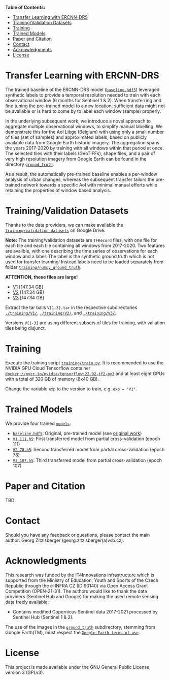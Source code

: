 **Table of Contents:**
- [Transfer Learning with ERCNN-DRS](#transfer-learning-with-ercnn-drs)
- [Training/Validation Datasets](#trainingvalidation-datasets)
- [Training](#training)
- [Trained Models](#trained-models)
- [Paper and Citation](#paper-and-citation)
- [Contact](#contact)
- [Acknowledgments](#acknowledgments)
- [License](#license)

# Transfer Learning with ERCNN-DRS
The trained baseline of the ERCNN-DRS model ([`baseline.hdf5`](./models/baseline.hdf5)) leveraged synthetic labels to provide a temporal resolution needed to train with each observational window (6 months for Sentinel 1 & 2). When transferring and fine tuning the pre-trained model to a new location, sufficient data might not be available or is hard to come by to label each window (sample) properly.

In the underlying subsequent work, we introduce a novel approach to aggregate multiple observational windows, to simplify manual labelling. We demonstrate this for the AoI Liège (Belgium) with using only a small number of tiles (set of samples) and approximated labels, based on publicly available data from Google Earth historic imagery. The aggregation spans the years 2017-2020 by training with all windows within that period at once. The selected tiles with their labels (GeoTIFFs), shape files, and a pair of very high resolution imagery from Google Earth can be found in the directory [`ground_truth`](./ground_truth/).

As a result, the automatically pre-trained baseline enables a per-window analysis of urban changes, whereas the subsequent transfer tailors the pre-trained network towards a specific AoI with minimal manual efforts while retaining the properties of window based analysis.

# Training/Validation Datasets
Thanks to the data providers, we can make available the [`training/validation datasets`](https://drive.google.com/drive/folders/1CLTna5fNLTEEWwELK6hXoN5C42yaXvQf?usp=sharing) on Google Drive.

**Note:** The training/validation datasets are `TFRecord` files, with one file for each tile and each tile containing all windows from 2017-2020. Two features are availble, with one describing the time series of observations for each window and a label. The label is the synthetic ground truth which is not used for transfer learning! Instead labels need to be loaded separately from folder [`training/numpy_ground_truth`](./training/numpy_ground_truth/).

**ATTENTION, these files are large!**
- [V1](https://drive.google.com/file/d/1u_bX6VntdRMoQT8VdQ3YrhCaHtBz6Ndt/view?usp=share_link) [147.34 GB]
- [V2](https://drive.google.com/file/d/1vm2yXWLuSyprI1IxZhWKrLl8JgbgPO4E/view?usp=share_link) [147.34 GB]
- [V3](https://drive.google.com/file/d/16EA7ExyyJ-6UT1AYzMThBOF1vXxKmDLD/view?usp=share_link) [147.34 GB]

Extract the tar balls `V[1-3].tar` in the respective subdirectories [`./training/V1/`](./training/V1/), [`./training/V2/`](./training/V2/), and [`./training/V3/`](./training/V3/).

Versions `V[1-3]` are using different subsets of tiles for training, with valiation tiles being disjunct.

# Training
Execute the training script [`training/train.py`](./training/train.py). It is recommended to use the NVIDIA GPU Cloud Tensorflow container [`docker://nvcr.io/nvidia/tensorflow:22.02-tf2-py3`](https://catalog.ngc.nvidia.com/orgs/nvidia/containers/tensorflow) and at least eight GPUs with a total of 320 GB of memory (8x40 GB).

Change the variable `exp` to the version to train, e.g. `exp = "V1"`.

# Trained Models
We provide four trained [`models`](./models/):
  - [`baseline.hdf5`](./models/baseline.hdf5): Original, pre-trained model (see [original work](../))
  - [`V1_111.h5`](./models/V1_111.h5): First transferred model from partial cross-validation (epoch 111)
  - [`V2_78.h5`](./models/V2_78.h5): Second transferred model from partial cross-validation (epoch 78)
  - [`V3_107.h5`](./models/V3_107.h5): Third transferred model from partial cross-validation (epoch 107)


# Paper and Citation
TBD

# Contact
Should you have any feedback or questions, please contact the main author: Georg Zitzlsberger (georg.zitzlsberger(a)vsb.cz).

# Acknowledgments
This research was funded by the IT4Innovations infrastructure which is supported from the Ministry of Education, Youth and Sports of the Czech Republic through the e-INFRA CZ (ID:90140) via Open Access Grant Competition (OPEN-21-31). The authors would like to thank the data providers (Sentinel Hub and Google) for making the used remote sensing data freely available:
- Contains modified Copernicus Sentinel data 2017-2021 processed by Sentinel Hub (Sentinel 1 & 2).

The use of the images in the [`ground_truth`](./ground_truth/) subdirectory, stemming from Google Earth(TM), must respect the [`Google Earth terms of use`](https://about.google/brand-resource-center/products-and-services/geo-guidelines/). 

# License
This project is made available under the GNU General Public License, version 3 (GPLv3).
